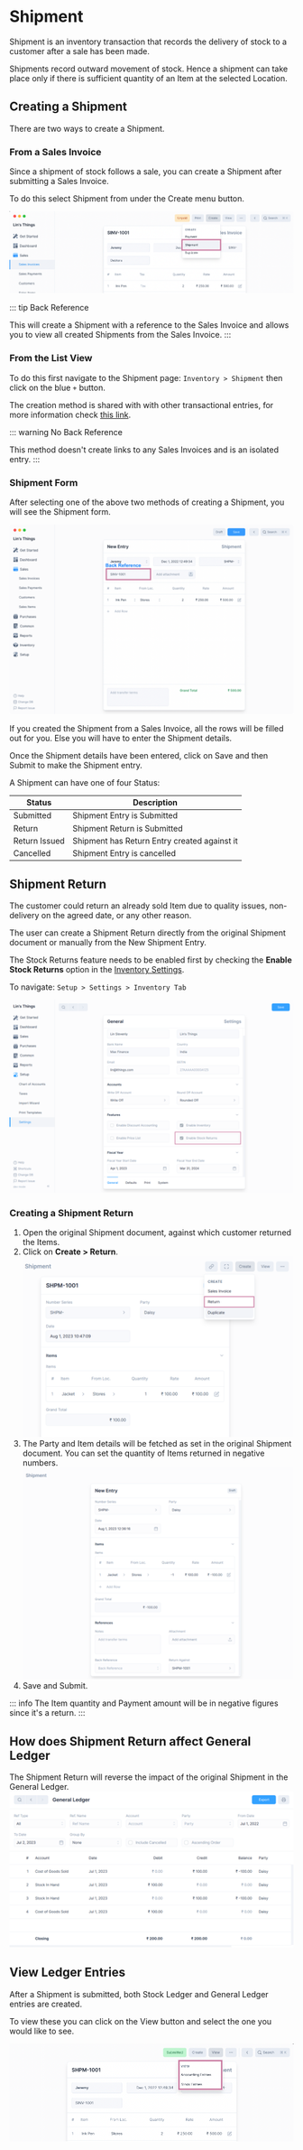 # Shipment

Shipment is an inventory transaction that records the delivery of stock to a
customer after a sale has been made.

Shipments record outward movement of stock. Hence a shipment can take place only
if there is sufficient quantity of an Item at the selected Location.

## Creating a Shipment

There are two ways to create a Shipment.

### From a Sales Invoice

Since a shipment of stock follows a sale, you can create a Shipment after
submitting a Sales Invoice.

To do this select Shipment from under the Create menu button.

![Create Shipment From a Sales Invoice](./images/from-sales-invoice.png)

::: tip Back Reference

This will create a Shipment with a reference to the Sales Invoice and allows you
to view all created Shipments from the Sales Invoice.
:::

### From the List View

To do this first navigate to the Shipment page: `Inventory > Shipment` then
click on the blue `+` button.

The creation method is shared with with other transactional entries, for more
information check [this link](/transactions/transactional-entries.html#creating-an-entry).

::: warning No Back Reference

This method doesn't create links to any Sales Invoices and is an isolated entry.
:::

### Shipment Form

After selecting one of the above two methods of creating a Shipment, you will
see the Shipment form.

![Shipment Form](./images/shipment-form.png)

If you created the Shipment from a Sales Invoice, all the rows will be filled
out for you. Else you will have to enter the Shipment details.

Once the Shipment details have been entered, click on Save and then Submit to
make the Shipment entry.

A Shipment can have one of four Status:

| Status        | Description                                  |
| ------------- | -------------------------------------------- |
| Submitted     | Shipment Entry is Submitted                  |
| Return        | Shipment Return is Submitted                 |
| Return Issued | Shipment has Return Entry created against it |
| Cancelled     | Shipment Entry is cancelled                  |

## Shipment Return

The customer could return an already sold Item due to quality issues, non-delivery
on the agreed date, or any other reason.

The user can create a Shipment Return directly from the original Shipment document
or manually from the New Shipment Entry.

The Stock Returns feature needs to be enabled first by checking the **Enable Stock
Returns** option in the [Inventory Settings](/inventory/settings.html#inventory-settings).

To navigate: `Setup > Settings > Inventory Tab`

![Enable Stock Returns](./images/enable-stock-returns.png)

### Creating a Shipment Return

1. Open the original Shipment document, against which customer returned the Items.
2. Click on **Create > Return**.
   ![Create Shipment Return](./images/create-shipment-return.png)
3. The Party and Item details will be fetched as set in the original Shipment document.
   You can set the quantity of Items returned in negative numbers.
   ![Shipment Return Form](./images/shipment-return-form.png)
4. Save and Submit.

::: info
The Item quantity and Payment amount will be in negative figures since it's a return.
:::

## How does Shipment Return affect General Ledger

The Shipment Return will reverse the impact of the original Shipment in the General Ledger.
![Shipment Return in General Ledger](./images/shipment-return-in-general-ledger.png)

## View Ledger Entries

After a Shipment is submitted, both Stock Ledger and General Ledger entries are
created.

To view these you can click on the View button and select the one you would like
to see.

![View Ledger Entries](./images/view-shipment-ledger-entries.png)
